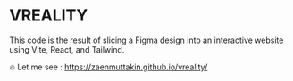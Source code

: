 # VREALITY

This code is the result of slicing a Figma design into an interactive website using Vite, React, and Tailwind.

🔥 Let me see : https://zaenmuttakin.github.io/vreality/
